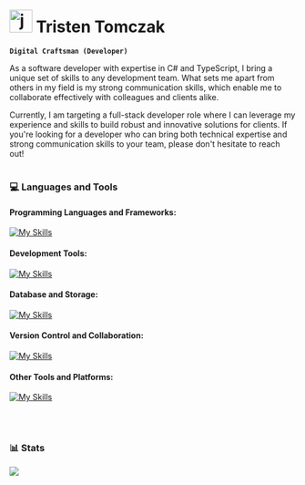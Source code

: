 # <img alt="jojo" width="40px" src="https://media0.giphy.com/media/v1.Y2lkPTc5MGI3NjExNTc4M2YyM2UwNDRmODQzMDZlOTQwZjNmZTcyZjk5YzdmZmY0MmE4YSZjdD1z/rtRflhLVzbNWU/giphy.gif"/> Tristen Tomczak

**`Digital Craftsman (Developer)`**

As a software developer with expertise in C# and TypeScript, I bring a unique set of skills to any development team. What sets me apart from others in my field is my strong communication skills, which enable me to collaborate effectively with colleagues and clients alike.

Currently, I am targeting a full-stack developer role where I can leverage my experience and skills to build robust and innovative solutions for clients. If you're looking for a developer who can bring both technical expertise and strong communication skills to your team, please don't hesitate to reach out!

#

### :computer: Languages and Tools

#### Programming Languages and Frameworks:
[![My Skills](https://skillicons.dev/icons?i=cs,dotnet,ts,angular,css,html,js,bootstrap,tailwind,jquery,astro)](https://skillicons.dev)

#### Development Tools:
[![My Skills](https://skillicons.dev/icons?i=visualstudio,neovim,postman,powershell)](https://skillicons.dev)

#### Database and Storage:
[![My Skills](https://skillicons.dev/icons?i=sqlite,mysql,azure)](https://skillicons.dev)

#### Version Control and Collaboration:
[![My Skills](https://skillicons.dev/icons?i=gitlab,github,git)](https://skillicons.dev)

#### Other Tools and Platforms:
[![My Skills](https://skillicons.dev/icons?i=docker,godot,wordpress)](https://skillicons.dev)

<br />

#

### :bar_chart: Stats

<img src="https://github-readme-stats.vercel.app/api?username=ttomczak3&show_icons=true&theme=tokyonight"/>
